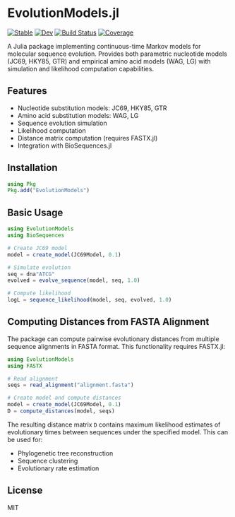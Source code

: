 # EvolutionModels.jl

[![Stable](https://img.shields.io/badge/docs-stable-blue.svg)](https://mashu.github.io/EvolutionModels.jl/stable/)
[![Dev](https://img.shields.io/badge/docs-dev-blue.svg)](https://mashu.github.io/EvolutionModels.jl/dev/)
[![Build Status](https://github.com/mashu/EvolutionModels.jl/actions/workflows/CI.yml/badge.svg?branch=main)](https://github.com/mashu/EvolutionModels.jl/actions/workflows/CI.yml?query=branch%3Amain)
[![Coverage](https://codecov.io/gh/mashu/EvolutionModels.jl/branch/main/graph/badge.svg)](https://codecov.io/gh/mashu/EvolutionModels.jl)

A Julia package implementing continuous-time Markov models for molecular sequence evolution. Provides both parametric nucleotide models (JC69, HKY85, GTR) and empirical amino acid models (WAG, LG) with simulation and likelihood computation capabilities.

## Features

- Nucleotide substitution models: JC69, HKY85, GTR
- Amino acid substitution models: WAG, LG
- Sequence evolution simulation
- Likelihood computation
- Distance matrix computation (requires FASTX.jl)
- Integration with BioSequences.jl

## Installation

```julia
using Pkg
Pkg.add("EvolutionModels")
```

## Basic Usage

```julia
using EvolutionModels
using BioSequences

# Create JC69 model
model = create_model(JC69Model, 0.1)

# Simulate evolution
seq = dna"ATCG"
evolved = evolve_sequence(model, seq, 1.0)

# Compute likelihood
logL = sequence_likelihood(model, seq, evolved, 1.0)
```

## Computing Distances from FASTA Alignment

The package can compute pairwise evolutionary distances from multiple sequence alignments in FASTA format. This functionality requires FASTX.jl:

```julia
using EvolutionModels
using FASTX

# Read alignment
seqs = read_alignment("alignment.fasta")

# Create model and compute distances
model = create_model(JC69Model, 0.1)
D = compute_distances(model, seqs)
```

The resulting distance matrix `D` contains maximum likelihood estimates of evolutionary times between sequences under the specified model. This can be used for:
- Phylogenetic tree reconstruction
- Sequence clustering
- Evolutionary rate estimation

## License

MIT

